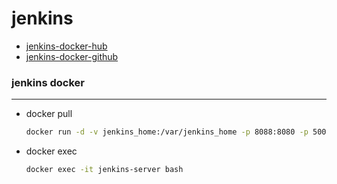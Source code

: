 # jenkins

- [jenkins-docker-hub](https://hub.docker.com/r/jenkins/jenkins)
- [jenkins-docker-github](https://github.com/jenkinsci/docker)

### jenkins docker
---

- docker pull

    ```bash 
    docker run -d -v jenkins_home:/var/jenkins_home -p 8088:8080 -p 50000:50000 --name=jenkins-server --restart=on-failure jenkins/jenkins:lts-jdk11
    ```

- docker exec
    ```bash
    docker exec -it jenkins-server bash
    ```